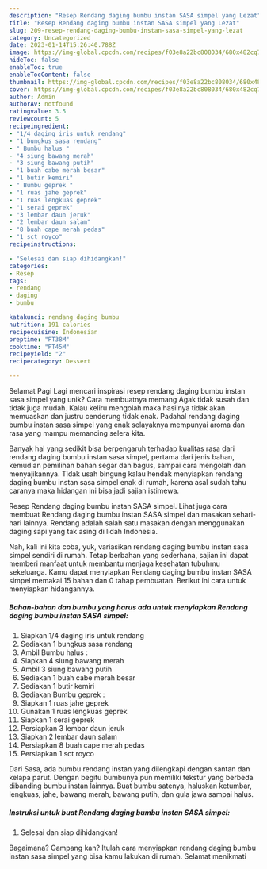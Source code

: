 ```yaml
---
description: "Resep Rendang daging bumbu instan SASA simpel yang Lezat"
title: "Resep Rendang daging bumbu instan SASA simpel yang Lezat"
slug: 209-resep-rendang-daging-bumbu-instan-sasa-simpel-yang-lezat
category: Uncategorized
date: 2023-01-14T15:26:40.788Z
image: https://img-global.cpcdn.com/recipes/f03e8a22bc808034/680x482cq70/rendang-daging-bumbu-instan-sasa-simpel-foto-resep-utama.jpg
hideToc: false
enableToc: true
enableTocContent: false
thumbnail: https://img-global.cpcdn.com/recipes/f03e8a22bc808034/680x482cq70/rendang-daging-bumbu-instan-sasa-simpel-foto-resep-utama.jpg
cover: https://img-global.cpcdn.com/recipes/f03e8a22bc808034/680x482cq70/rendang-daging-bumbu-instan-sasa-simpel-foto-resep-utama.jpg
author: Admin
authorAv: notfound
ratingvalue: 3.5
reviewcount: 5
recipeingredient:
- "1/4 daging iris untuk rendang"
- "1 bungkus sasa rendang"
- " Bumbu halus "
- "4 siung bawang merah"
- "3 siung bawang putih"
- "1 buah cabe merah besar"
- "1 butir kemiri"
- " Bumbu geprek "
- "1 ruas jahe geprek"
- "1 ruas lengkuas geprek"
- "1 serai geprek"
- "3 lembar daun jeruk"
- "2 lembar daun salam"
- "8 buah cape merah pedas"
- "1 sct royco"
recipeinstructions:

- "Selesai dan siap dihidangkan!"
categories:
- Resep
tags:
- rendang
- daging
- bumbu

katakunci: rendang daging bumbu 
nutrition: 191 calories
recipecuisine: Indonesian
preptime: "PT38M"
cooktime: "PT45M"
recipeyield: "2"
recipecategory: Dessert

---
```



Selamat Pagi Lagi mencari inspirasi resep rendang daging bumbu instan sasa simpel yang unik? Cara membuatnya memang Agak tidak susah dan tidak juga mudah. Kalau keliru mengolah maka hasilnya tidak akan memuaskan dan justru cenderung tidak enak. Padahal rendang daging bumbu instan sasa simpel yang enak selayaknya mempunyai aroma dan rasa yang mampu memancing selera kita.


Banyak hal yang sedikit bisa berpengaruh terhadap kualitas rasa dari rendang daging bumbu instan sasa simpel, pertama dari jenis bahan, kemudian pemilihan bahan segar dan bagus, sampai cara mengolah dan menyajikannya. Tidak usah bingung kalau hendak menyiapkan rendang daging bumbu instan sasa simpel enak di rumah, karena asal sudah tahu caranya maka hidangan ini bisa jadi sajian istimewa.

Resep Rendang daging bumbu instan SASA simpel. Lihat juga cara membuat Rendang daging bumbu instan SASA simpel dan masakan sehari-hari lainnya. Rendang adalah salah satu masakan dengan menggunakan daging sapi yang tak asing di lidah Indonesia.


Nah, kali ini kita coba, yuk, variasikan rendang daging bumbu instan sasa simpel sendiri di rumah. Tetap berbahan yang sederhana, sajian ini dapat memberi manfaat untuk membantu menjaga kesehatan tubuhmu sekeluarga. Kamu dapat menyiapkan Rendang daging bumbu instan SASA simpel memakai 15 bahan dan 0 tahap pembuatan. Berikut ini cara untuk menyiapkan hidangannya.

<!--inarticleads1-->

##### Bahan-bahan dan bumbu yang harus ada untuk menyiapkan Rendang daging bumbu instan SASA simpel:

1. Siapkan 1/4 daging iris untuk rendang
1. Sediakan 1 bungkus sasa rendang
1. Ambil  Bumbu halus :
1. Siapkan 4 siung bawang merah
1. Ambil 3 siung bawang putih
1. Sediakan 1 buah cabe merah besar
1. Sediakan 1 butir kemiri
1. Sediakan  Bumbu geprek :
1. Siapkan 1 ruas jahe geprek
1. Gunakan 1 ruas lengkuas geprek
1. Siapkan 1 serai geprek
1. Persiapkan 3 lembar daun jeruk
1. Siapkan 2 lembar daun salam
1. Persiapkan 8 buah cape merah pedas
1. Persiapkan 1 sct royco


Dari Sasa, ada bumbu rendang instan yang dilengkapi dengan santan dan kelapa parut. Dengan begitu bumbunya pun memiliki tekstur yang berbeda dibanding bumbu instan lainnya. Buat bumbu satenya, haluskan ketumbar, lengkuas, jahe, bawang merah, bawang putih, dan gula jawa sampai halus. 

<!--inarticleads2-->

##### Instruksi untuk buat Rendang daging bumbu instan SASA simpel:


1. Selesai dan siap dihidangkan!



Bagaimana? Gampang kan? Itulah cara menyiapkan rendang daging bumbu instan sasa simpel yang bisa kamu lakukan di rumah. Selamat menikmati
